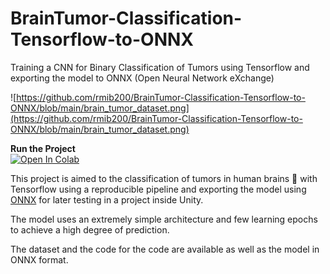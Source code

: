 # BrainTumor-Classification-Tensorflow-to-ONNX
Training a CNN for Binary Classification of Tumors using Tensorflow and exporting the model to ONNX (Open Neural Network eXchange)

![https://github.com/rmib200/BrainTumor-Classification-Tensorflow-to-ONNX/blob/main/brain_tumor_dataset.png](https://github.com/rmib200/BrainTumor-Classification-Tensorflow-to-ONNX/blob/main/brain_tumor_dataset.png)

__Run the Project__ <br> [![Open In Colab](https://colab.research.google.com/assets/colab-badge.svg)]( https://colab.research.google.com/github/rmib200/BrainTumor-Classification-Tensorflow-to-ONNX/blob/main/BrainTumor_Tensorflow_Classification_ONNX.ipynb)

This project is aimed to the classification of tumors in human brains 🧠 with Tensorflow using a reproducible pipeline and exporting the model using [ONNX](https://onnx.ai) for later testing in a project inside Unity.

The model uses an extremely simple architecture and few learning epochs to achieve a high degree of prediction.

The dataset and the code for the code are available as well as the model in ONNX format.
